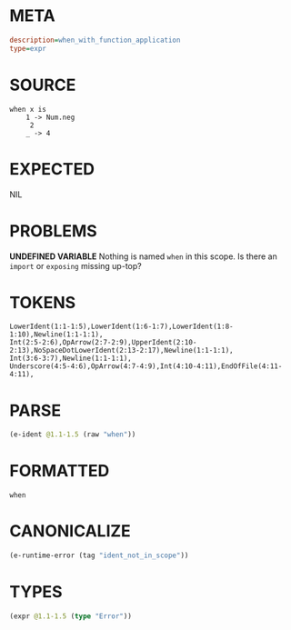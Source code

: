 # META
~~~ini
description=when_with_function_application
type=expr
~~~
# SOURCE
~~~roc
when x is
    1 -> Num.neg
     2
    _ -> 4
~~~
# EXPECTED
NIL
# PROBLEMS
**UNDEFINED VARIABLE**
Nothing is named `when` in this scope.
Is there an `import` or `exposing` missing up-top?

# TOKENS
~~~zig
LowerIdent(1:1-1:5),LowerIdent(1:6-1:7),LowerIdent(1:8-1:10),Newline(1:1-1:1),
Int(2:5-2:6),OpArrow(2:7-2:9),UpperIdent(2:10-2:13),NoSpaceDotLowerIdent(2:13-2:17),Newline(1:1-1:1),
Int(3:6-3:7),Newline(1:1-1:1),
Underscore(4:5-4:6),OpArrow(4:7-4:9),Int(4:10-4:11),EndOfFile(4:11-4:11),
~~~
# PARSE
~~~clojure
(e-ident @1.1-1.5 (raw "when"))
~~~
# FORMATTED
~~~roc
when
~~~
# CANONICALIZE
~~~clojure
(e-runtime-error (tag "ident_not_in_scope"))
~~~
# TYPES
~~~clojure
(expr @1.1-1.5 (type "Error"))
~~~

